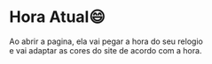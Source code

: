 # Hora Atual:smile:
Ao abrir a pagina, ela vai pegar a hora do seu relogio  
e vai adaptar as cores do site de acordo com a hora.
